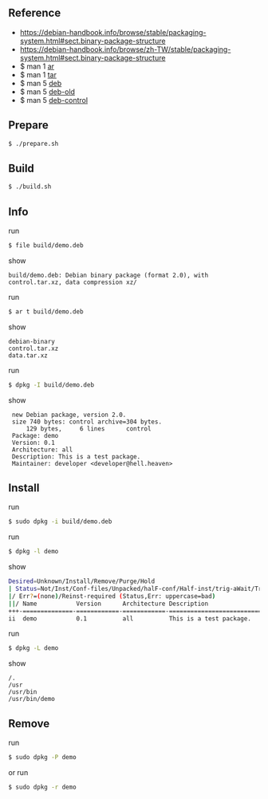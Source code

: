 

## Reference

* https://debian-handbook.info/browse/stable/packaging-system.html#sect.binary-package-structure
* https://debian-handbook.info/browse/zh-TW/stable/packaging-system.html#sect.binary-package-structure
* $ man 1 [ar](http://manpages.ubuntu.com/manpages/focal/en/man1/ar.1.html)
* $ man 1 [tar](http://manpages.ubuntu.com/manpages/focal/en/man1/tar.1.html)
* $ man 5 [deb](http://manpages.ubuntu.com/manpages/focal/en/man5/deb.5.html)
* $ man 5 [deb-old](http://manpages.ubuntu.com/manpages/focal/en/man5/deb-old.5.html)
* $ man 5 [deb-control](http://manpages.ubuntu.com/manpages/focal/en/man5/deb-control.5.html)


## Prepare

``` sh
$ ./prepare.sh
```


## Build


``` sh
$ ./build.sh
```

## Info

run

``` sh
$ file build/demo.deb
```

show

```
build/demo.deb: Debian binary package (format 2.0), with control.tar.xz, data compression xz/
```

run

``` sh
$ ar t build/demo.deb
```

show

```
debian-binary
control.tar.xz
data.tar.xz
```

run

``` sh
$ dpkg -I build/demo.deb
```

show

```
 new Debian package, version 2.0.
 size 740 bytes: control archive=304 bytes.
     129 bytes,     6 lines      control              
 Package: demo
 Version: 0.1
 Architecture: all
 Description: This is a test package.
 Maintainer: developer <developer@hell.heaven>

```

## Install

run

``` sh
$ sudo dpkg -i build/demo.deb
```

run

``` sh
$ dpkg -l demo
```

show

``` sh
Desired=Unknown/Install/Remove/Purge/Hold
| Status=Not/Inst/Conf-files/Unpacked/halF-conf/Half-inst/trig-aWait/Trig-pend
|/ Err?=(none)/Reinst-required (Status,Err: uppercase=bad)
||/ Name           Version      Architecture Description
+++-==============-============-============-=================================
ii  demo           0.1          all          This is a test package.
```

run

``` sh
$ dpkg -L demo
```

show

```
/.
/usr
/usr/bin
/usr/bin/demo
```

## Remove

run

``` sh
$ sudo dpkg -P demo
```

or run


``` sh
$ sudo dpkg -r demo
```
